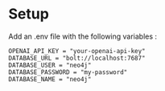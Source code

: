 # Setup

Add an .env file with the following variables :
````
OPENAI_API_KEY = "your-openai-api-key"
DATABASE_URL = "bolt://localhost:7687"
DATABASE_USER = "neo4j"
DATABASE_PASSWORD = "my-password"
DATABASE_NAME = "neo4j"
````
